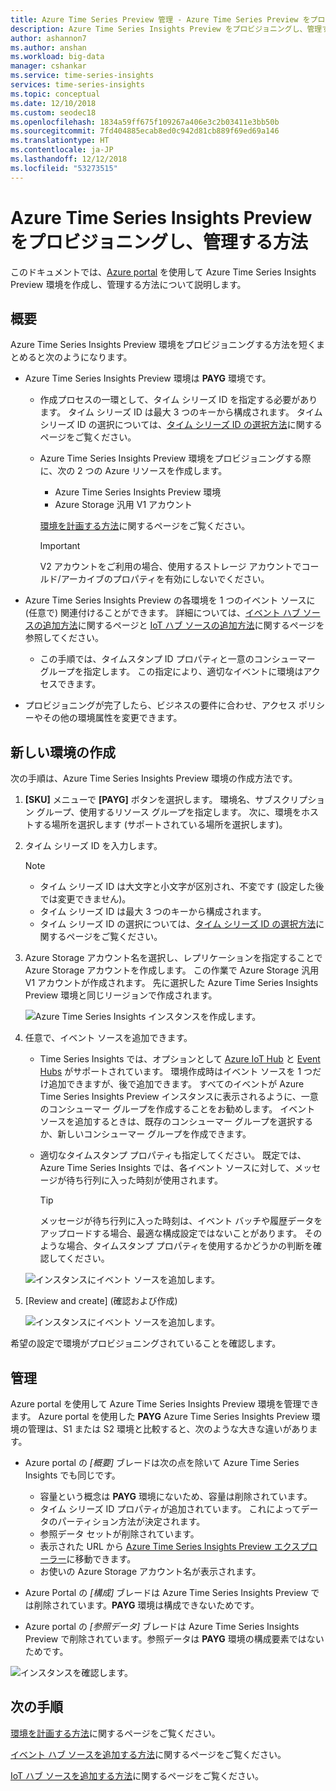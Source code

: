 ```yaml
---
title: Azure Time Series Preview 管理 - Azure Time Series Preview をプロビジョニングし、管理する方法 | Microsoft Docs
description: Azure Time Series Insights Preview をプロビジョニングし、管理する方法について
author: ashannon7
ms.author: anshan
ms.workload: big-data
manager: cshankar
ms.service: time-series-insights
services: time-series-insights
ms.topic: conceptual
ms.date: 12/10/2018
ms.custom: seodec18
ms.openlocfilehash: 1834a59ff675f109267a406e3c2b03411e3bb50b
ms.sourcegitcommit: 7fd404885ecab8ed0c942d81cb889f69ed69a146
ms.translationtype: HT
ms.contentlocale: ja-JP
ms.lasthandoff: 12/12/2018
ms.locfileid: "53273515"
---
```

# <a name="how-to-provision-and-manage-azure-time-series-insights-preview"></a>Azure Time Series Insights Preview をプロビジョニングし、管理する方法

このドキュメントでは、[Azure portal](https://portal.azure.com/) を使用して Azure Time Series Insights Preview 環境を作成し、管理する方法について説明します。

## <a name="overview"></a>概要

Azure Time Series Insights Preview 環境をプロビジョニングする方法を短くまとめると次のようになります。

* Azure Time Series Insights Preview 環境は **PAYG** 環境です。
  * 作成プロセスの一環として、タイム シリーズ ID を指定する必要があります。 タイム シリーズ ID は最大 3 つのキーから構成されます。 タイム シリーズ ID の選択については、[タイム シリーズ ID の選択方法](./time-series-insights-update-how-to-id.md)に関するページをご覧ください。
  * Azure Time Series Insights Preview 環境をプロビジョニングする際に、次の 2 つの Azure リソースを作成します。

    * Azure Time Series Insights Preview 環境  
    * Azure Storage 汎用 V1 アカウント
  
    [環境を計画する方法](./time-series-insights-update-plan.md)に関するページをご覧ください。

    >[!IMPORTANT]
    > V2 アカウントをご利用の場合、使用するストレージ アカウントでコールド/アーカイブのプロパティを有効にしないでください。

* Azure Time Series Insights Preview の各環境を 1 つのイベント ソースに (任意で) 関連付けることができます。 詳細については、[イベント ハブ ソースの追加方法](./time-series-insights-how-to-add-an-event-source-eventhub.md)に関するページと [IoT ハブ ソースの追加方法](./time-series-insights-how-to-add-an-event-source-iothub.md)に関するページを参照してください。
  * この手順では、タイムスタンプ ID プロパティと一意のコンシューマー グループを指定します。 この指定により、適切なイベントに環境はアクセスできます。

* プロビジョニングが完了したら、ビジネスの要件に合わせ、アクセス ポリシーやその他の環境属性を変更できます。

## <a name="new-environment-creation"></a>新しい環境の作成

次の手順は、Azure Time Series Insights Preview 環境の作成方法です。

1. **[SKU]** メニューで **[PAYG]** ボタンを選択します。 環境名、サブスクリプション グループ、使用するリソース グループを指定します。 次に、環境をホストする場所を選択します (サポートされている場所を選択します)。

1. タイム シリーズ ID を入力します。

    >[!NOTE]
    > * タイム シリーズ ID は大文字と小文字が区別され、不変です (設定した後では変更できません)。
    > * タイム シリーズ ID は最大 3 つのキーから構成されます。
    > * タイム シリーズ ID の選択については、[タイム シリーズ ID の選択方法](./time-series-insights-update-how-to-id.md)に関するページをご覧ください。

1. Azure Storage アカウント名を選択し、レプリケーションを指定することで Azure Storage アカウントを作成します。 この作業で Azure Storage 汎用 V1 アカウントが作成されます。 先に選択した Azure Time Series Insights Preview 環境と同じリージョンで作成されます。

    ![Azure Time Series Insights インスタンスを作成します。][1]

1. 任意で、イベント ソースを追加できます。

   * Time Series Insights では、オプションとして [Azure IoT Hub](./time-series-insights-how-to-add-an-event-source-iothub.md) と [Event Hubs](./time-series-insights-how-to-add-an-event-source-eventhub.md) がサポートされています。 環境作成時はイベント ソースを 1 つだけ追加できますが、後で追加できます。 すべてのイベントが Azure Time Series Insights Preview インスタンスに表示されるように、一意のコンシューマー グループを作成することをお勧めします。 イベント ソースを追加するときは、既存のコンシューマー グループを選択するか、新しいコンシューマー グループを作成できます。

   * 適切なタイムスタンプ プロパティも指定してください。 既定では、Azure Time Series Insights では、各イベント ソースに対して、メッセージが待ち行列に入った時刻が使用されます。

     > [!TIP]
     > メッセージが待ち行列に入った時刻は、イベント バッチや履歴データをアップロードする場合、最適な構成設定ではないことがあります。 そのような場合、タイムスタンプ プロパティを使用するかどうかの判断を確認してください。

    ![インスタンスにイベント ソースを追加します。][2]

1. [Review and create] (確認および作成)

    ![インスタンスにイベント ソースを追加します。][3]

希望の設定で環境がプロビジョニングされていることを確認します。

## <a name="management"></a>管理

Azure portal を使用して Azure Time Series Insights Preview 環境を管理できます。 Azure portal を使用した **PAYG** Azure Time Series Insights Preview 環境の管理は、S1 または S2 環境と比較すると、次のような大きな違いがあります。

* Azure portal の *[概要]* ブレードは次の点を除いて Azure Time Series Insights でも同じです。
  * 容量という概念は **PAYG** 環境にないため、容量は削除されています。
  * タイム シリーズ ID プロパティが追加されています。 これによってデータのパーティション方法が決定されます。
  * 参照データ セットが削除されています。
  * 表示された URL から [Azure Time Series Insights Preview エクスプローラー](./time-series-insights-update-explorer.md)に移動できます。
  * お使いの Azure Storage アカウント名が表示されます。

* Azure Portal の *[構成]* ブレードは Azure Time Series Insights Preview では削除されています。**PAYG** 環境は構成できないためです。

* Azure portal の *[参照データ]* ブレードは Azure Time Series Insights Preview で削除されています。参照データは **PAYG** 環境の構成要素ではないためです。

![インスタンスを確認します。][4]

## <a name="next-steps"></a>次の手順

[環境を計画する方法](./time-series-insights-update-plan.md)に関するページをご覧ください。

[イベント ハブ ソースを追加する方法](./time-series-insights-how-to-add-an-event-source-eventhub.md)に関するページをご覧ください。

[IoT ハブ ソースを追加する方法](./time-series-insights-how-to-add-an-event-source-iothub.md)に関するページをご覧ください。

<!-- Images -->
[1]: media/v2-update-manage/manage_one.png
[2]: media/v2-update-manage/manage_two.png
[3]: media/v2-update-manage/manage_three.png
[4]: media/v2-update-manage/manage_four.png
